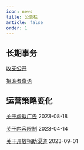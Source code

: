 ```yaml
---
icon: news
title: 公告栏
article: false
order: 1
---
```


<!-- more -->

## 长期事务

 [收支公开](/bulletin/finances.html)

 [捐助者寄语](/bulletin/wishes.html)

## 运营策略变化

 [关于虚拟广告](/bulletin/about_ads.html) 2023-08-18

 [关于内容限制](/bulletin/access_limit.html) 2023-04-14

 [关于开放捐助渠道](/bulletin/about_income_and_expenditure.html) 2023-09-01

<eod />
